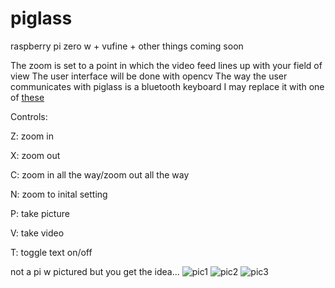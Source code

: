 # piglass
raspberry pi zero w + vufine + other things coming soon

The zoom is set to a point in which the video feed lines up with your field of view
The user interface will be done with opencv
The way the user communicates with piglass is a bluetooth keyboard
I may replace it with one of [these](https://learn.adafruit.com/make-a-google-glass-remote-with-bluefruit/overview)

Controls:

Z: zoom in 

X: zoom out

C: zoom in all the way/zoom out all the way

N: zoom to inital setting

P: take picture

V: take video

T: toggle text on/off


not a pi w pictured but you get the idea...
![pic1](https://github.com/matt-desmarais/piglass/raw/master/IMG_20170801_153522.jpg)
![pic2](https://github.com/matt-desmarais/piglass/raw/master/IMG_20170801_155011.jpg)
![pic3](https://github.com/matt-desmarais/piglass/raw/master/IMG_20170804_161911.jpg)
